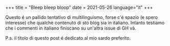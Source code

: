 +++
title = "Bleep bleep bloop"
date = 2021-05-26
language="it"
+++

Questo é un pallido tentativo di multilinguismo, forse c'é spazio (e spero interesse) che qualche contenuto di sto blog sia in italiano.
Intanto testiamo che i commenti in italiano finiscano su un'altra issue di GH và.

P.s. il titolo di questo post é dedicato al mio sardo preferito.
